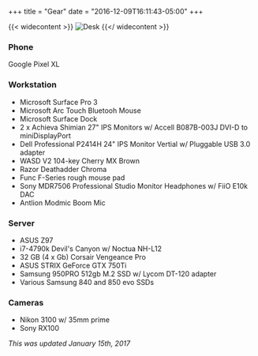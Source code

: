 +++
title = "Gear"
date = "2016-12-09T16:11:43-05:00"
+++

{{< widecontent >}}
<img src="/img/desk.jpg" alt="Desk" class="boxshadow">
{{</ widecontent >}}

### Phone
Google Pixel XL

### Workstation
- Microsoft Surface Pro 3
- Microsoft Arc Touch Bluetooh Mouse
- Microsoft Surface Dock
- 2 x Achieva Shimian 27" IPS Monitors w/ Accell B087B-003J DVI-D to miniDisplayPort
- Dell Professional P2414H 24" IPS Monitor Vertial w/ Pluggable USB 3.0 adapter
- WASD V2 104-key Cherry MX Brown
- Razor Deathadder Chroma
- Func F-Series rough mouse pad
- Sony MDR7506 Professional Studio Monitor Headphones w/ FiiO E10k DAC
- Antlion Modmic Boom Mic

### Server
- ASUS Z97
- i7-4790k Devil's Canyon w/ Noctua NH-L12
- 32 GB (4 x Gb) Corsair Vengeance Pro 
- ASUS STRIX GeForce GTX 750Ti
- Samsung 950PRO 512gb M.2 SSD w/ Lycom DT-120 adapter
- Various Samsung 840 and 850 evo SSDs

### Cameras
- Nikon 3100 w/ 35mm prime
- Sony RX100

*This was updated January 15th, 2017*